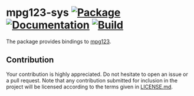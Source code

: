 # mpg123-sys [![Package][package-img]][package-url] [![Documentation][documentation-img]][documentation-url] [![Build][build-img]][build-url]

The package provides bindings to [mpg123][1].

## Contribution

Your contribution is highly appreciated. Do not hesitate to open an issue or a
pull request. Note that any contribution submitted for inclusion in the project
will be licensed according to the terms given in [LICENSE.md](LICENSE.md).

[1]: https://www.mpg123.de/

[build-img]: https://travis-ci.org/stainless-steel/mpg123-sys.svg?branch=master
[build-url]: https://travis-ci.org/stainless-steel/mpg123-sys
[documentation-img]: https://docs.rs/mpg123-sys/badge.svg
[documentation-url]: https://docs.rs/mpg123-sys
[package-img]: https://img.shields.io/crates/v/mpg123-sys.svg
[package-url]: https://crates.io/crates/mpg123-sys
